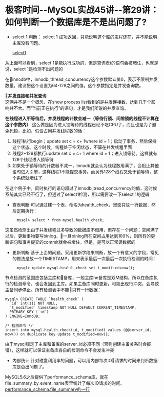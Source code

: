 # 极客时间--MySQL实战45讲--第29讲：如何判断一个数据库是不是出问题了?

* select 1 判断：
select 1 成功返回，只能说明这个库的进程还在，并不能说明主库没有问题。

    [select1](../images/mysql实战45讲/select1.png)

 从上面可以看到，select 1是能执行成功的，但是查询表t的语句会被堵住，也就是说，select 1是检测不出问题的

 在innodb中，innodb_thread_concurrency这个参数默认值0，表示不限制并发数量，建议把这个设置为64-128之间的值。这个参数指定是并发查询数。

 **并发连接和并发查询**</br>
这俩并不是一个概念，在show process list看到的是并发连接数，达到几千个影响并不大。而“当前正在执行”的语句，才是我们所说的并发查询。

**在线程进入所等待后，并发线程的计数会减一（等待行锁、间隙锁的线程不计算在这个参数内）**
这么做是因为进入锁等待的线程已经不吃CPU了，而且也是为了避免死锁，比如，假设占用并发线程数的话：
1. 线程1执行begin；update set c = c+ 1where id = 1；启动了事务，然后保持这个状态。这个时候，线程处于空闲状态，不算在并发线程里面
2. 线程2~129都执行update set c = c+ 1 where id = 1；进入锁等待，这样就有128个线程进入锁等待
3. 如果处于锁等待的计数器不减一，Innodb就会认为线程数用满了，会阻止其他语句进入引擎，这样线程1不能提交事务。而另外128个线程又处于锁等待，整个系统就堵住了

在这个例子中，同时执行的语句超过了innodb_tread_concurrency的值，这时候系统其实已经不行了，但通过了select1检测，所以需要改一下select 1的逻辑

* 查表判断
可以通过建一个表，命名为health_check，里面只放一行数据，然后定期执行：

        mysql> select * from mysql.health_check;
这虽然检测出由于并发线程过多导致的数据库不借用，但存在一个问题：空间满了以后，更新事物要写binlog，一旦binlog所在空间占用达到100%，则所有的更新语句和事务提交的commit就会被堵住，但是，是可以正常读数据的

* 更新判断
基于上面的问题。采用更新字段来判断，放一个有意义的字段，常见的做法是放一个TIMESTAMP，用来表示最后一次最后一次执行检测的时间：

        mysql> update mysql.health_check set t_modified=now();
节点检测的范围应包括主库和备库，一般主库he备库是双M结构，所以在备库执行的检测命令，也会发回到主库。如果主备库同时更新，可能出现行冲突，会导致主备同步停止。所有检测表中不能只有一行数据：

    mysql> CREATE TABLE `health_check` (
      `id` int(11) NOT NULL,
      `t_modified` timestamp NOT NULL DEFAULT CURRENT_TIMESTAMP,
      PRIMARY KEY (`id`)
    ) ENGINE=InnoDB;

    /* 检测命令 */
    insert into mysql.health_check(id, t_modified) values (@@server_id, now()) on duplicate key update t_modified=now();
由于mysql规定了主库和备库的server_id必须不同（否则创建主备关系时会报错），这样就可以保证主备库各自的检测命令不会发生冲突

* 内部统计
针对磁盘利用率的问题，可以用内部每次IO请求的时间来判断数据库是否出问题了。

MySQL5.6之后提供了performance_schema库，就在file_summary_by_event_name表里统计了每次IO请求的时间。
[performance_schema.file_summary的一行](../images/mysql实战45讲/performance_schema.file_summary的一行.png)
